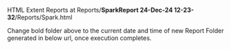 HTML Extent Reports at Reports/**SparkReport 24-Dec-24 12-23-32**/Reports/Spark.html

Change bold folder above to the current date and time of new Report Folder generated in below url, once execution completes.
